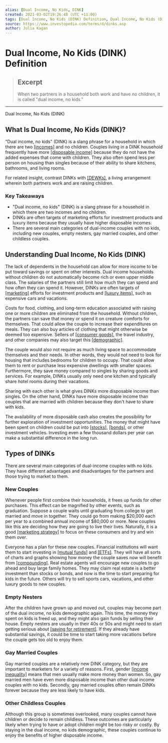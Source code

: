 ```yaml
---
alias: [Dual Income, No Kids, DINK]
created: 2021-03-02T19:26:48 (UTC +11:00)
tags: [Dual Income, No Kids (DINK) Definition, Dual Income, No Kids (DINK)]
source: https://www.investopedia.com/terms/d/dinks.asp
author: Julia Kagan
---
```


# Dual Income, No Kids (DINK) Definition

> ## Excerpt
> When two partners in a household both work and have no children, it is called "dual income, no kids."

---

Dual Income, No Kids (DINK)
## What Is Dual Income, No Kids (DINK)?

"Dual income, no kids" (DINK) is a slang phrase for a household in which there are two [[incomes]](https://www.investopedia.com/terms/i/income.asp) and no children. Couples living in a DINK household frequently have more [[disposable income]](https://www.investopedia.com/terms/d/disposableincome.asp) because they do not have the added expenses that come with children. They also often spend less per person on housing than singles because of their ability to share kitchens, bathrooms, and living rooms.

For related insight, contrast DINKs with [[DEWKs]](https://www.investopedia.com/terms/d/dewks.asp), a living arrangement wherein both partners work and are raising children.

### Key Takeaways

-   "Dual income, no kids" (DINK) is a slang phrase for a household in which there are two incomes and no children.
-   DINKs are often targets of marketing efforts for investment products and luxury items because they usually have higher disposable incomes.
-   There are several main categories of dual-income couples with no kids, including new couples, empty nesters, gay married couples, and other childless couples.

## Understanding Dual Income, No Kids (DINK)

The lack of dependents in the household can allow for more income to be put toward savings or spent on other interests. Dual income households without children do not automatically become rich or even upper middle class. The salaries of the partners still limit how much they can spend and how often they can spend it. However, DINKs are often targets of [[marketing]](https://www.investopedia.com/terms/m/marketing.asp) efforts for investment products and [[luxury items]](https://www.investopedia.com/terms/l/luxury-item.asp), such as expensive cars and vacations.

Costs for food, clothing, and long-term education associated with raising one or more children are eliminated from the household. Without children, the partners can save that money or spend it on creature comforts for themselves. That could allow the couple to increase their expenditures on meals. They can also buy articles of clothing that might otherwise be deemed too expensive. Sellers of [[consumer goods]](https://www.investopedia.com/terms/c/consumer-goods.asp), the travel industry, and other companies may also target this [[demographic]](https://www.investopedia.com/terms/d/demographics.asp).

The couple would also not require as much living space to accommodate themselves and their needs. In other words, they would not need to look for housing that includes bedrooms for children to occupy. That could allow them to rent or purchase less expensive dwellings with smaller spaces. Furthermore, they save money compared to singles by sharing goods and services. For example, DINKs usually only need one kitchen and typically share hotel rooms during their vacations.

Sharing with each other is what gives DINKs more disposable income than singles. On the other hand, DINKs have more disposable income than couples that are married with children because they don't have to share with kids.

The availability of more disposable cash also creates the possibility for further exploration of investment opportunities. The money that might have been spent on children could be put into [[stocks]](https://www.investopedia.com/terms/s/stock.asp), [[bonds]](https://www.investopedia.com/terms/b/bond.asp), or other investment vehicles. Investing even a few thousand dollars per year can make a substantial difference in the long run.

## Types of DINKs

There are several main categories of dual-income couples with no kids. They have different advantages and disadvantages for the partners and those trying to market to them.

### New Couples

Whenever people first combine their households, it frees up funds for other purchases. This effect can be magnified by other events, such as graduation. Suppose a couple waits until graduating from college to get married and move in together. They could go from making $20,000 each per year to a combined annual income of $80,000 or more. New couples like this are deciding how they are going to live their lives. Naturally, it is a good [[marketing strategy]](https://www.investopedia.com/terms/m/marketing-strategy.asp) to focus on these consumers and try and win them over.

Everyone has a plan for these new couples. Financial institutions will want them to start investing in [[mutual funds]](https://www.investopedia.com/terms/m/mutualfund.asp) and [[ETFs]](https://www.investopedia.com/terms/e/etf.asp). They will have all sorts of charts and graphs showing how money the couple saves now will benefit from [[compounding]](https://www.investopedia.com/terms/c/compounding.asp). Real estate agents will encourage new couples to go ahead and buy large family homes. They may claim real estate is a better investment than stocks or bonds, and now is the time to start preparing for kids in the future. Others will try to sell sports cars, vacations, and other luxury goods to new couples.

### Empty Nesters

After the children have grown up and moved out, couples may become part of the dual income, no kids demographic again. This time, the money they spent on kids is freed up, and they might also gain funds by selling their house. Empty nesters are usually in their 40s or 50s and might need to start getting serious about [[saving for retirement]](https://www.investopedia.com/articles/personal-finance/051613/how-start-saving-retirement.asp). If they already have substantial savings, it could be time to start taking more vacations before the couple gets too old to enjoy them.

### Gay Married Couples

Gay married couples are a relatively new DINK category, but they are important to marketers for a variety of reasons. First, gender [[income inequality]](https://www.investopedia.com/terms/i/income-inequality.asp) means that men usually make more money than women. So, gay married men have even more disposable income than other dual income couples with no kids. Secondly, gay married couples often remain DINKs forever because they are less likely to have kids.

### Other Childless Couples

Although this group is sometimes overlooked, many couples cannot have children or decide to remain childless. These outcomes are particularly likely when trying to have or adopt children might be too risky or costly. By staying in the dual income, no kids demographic, these couples continue to enjoy the benefits of higher disposable income.
